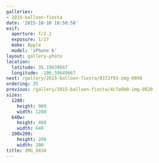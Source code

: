 ```yaml
---
galleries:
- 2015-balloon-fiesta
date: '2015-10-10 18:50:58'
exif:
  aperture: f/2.2
  exposure: 1/17
  make: Apple
  model: 'iPhone 6'
layout: gallery-photo
location:
  latitude: 35.19639667
  longitude: -106.59649667
next: /gallery/2015-balloon-fiesta/0373f93-img-0898
ordering: 35
previous: /gallery/2015-balloon-fiesta/4c7a9b0-img-0820
sizes:
  1280:
    height: 960
    width: 1280
  640w:
    height: 480
    width: 640
  200x200:
    height: 200
    width: 200
title: IMG_0834
---
```

